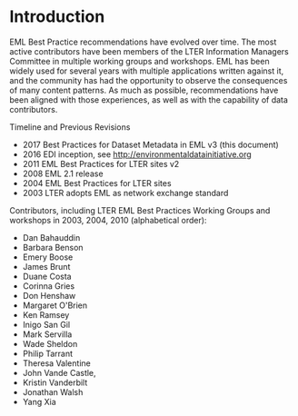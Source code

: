 
# Introduction

EML Best Practice recommendations have evolved over time. The most active contributors have been members of the LTER Information Managers Committee in multiple working groups and workshops. EML has been widely used for several years with multiple applications written against it, and the community has had the opportunity to observe the consequences of many content patterns. As much as possible, recommendations have been aligned with those experiences, as well as with the capability of data contributors.

Timeline and Previous Revisions

- 2017 Best Practices for Dataset Metadata in EML v3 (this document)
- 2016 EDI inception, see http://environmentaldatainitiative.org
- 2011 EML Best Practices for LTER sites v2
- 2008 EML 2.1 release
- 2004 EML Best Practices for LTER sites
- 2003 LTER adopts EML as network exchange standard

Contributors, including LTER EML Best Practices Working Groups and workshops in 2003, 2004, 2010 (alphabetical order):

- Dan Bahauddin
- Barbara Benson
- Emery Boose
- James Brunt
- Duane Costa
- Corinna Gries
- Don Henshaw
- Margaret O'Brien
- Ken Ramsey
- Inigo San Gil
- Mark Servilla
- Wade Sheldon
- Philip Tarrant
- Theresa Valentine
- John Vande Castle,
- Kristin Vanderbilt
- Jonathan Walsh
- Yang Xia




